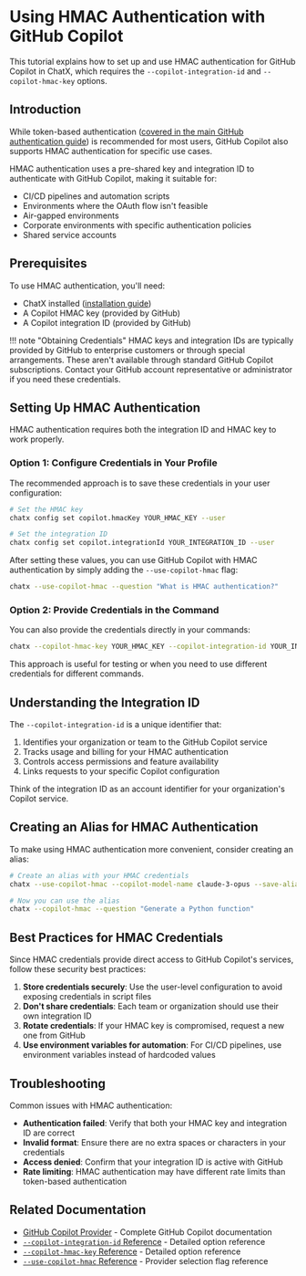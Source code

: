 # Using HMAC Authentication with GitHub Copilot

This tutorial explains how to set up and use HMAC authentication for GitHub Copilot in ChatX, which requires the `--copilot-integration-id` and `--copilot-hmac-key` options.

## Introduction

While token-based authentication ([covered in the main GitHub authentication guide](github-copilot-auth.md)) is recommended for most users, GitHub Copilot also supports HMAC authentication for specific use cases.

HMAC authentication uses a pre-shared key and integration ID to authenticate with GitHub Copilot, making it suitable for:

- CI/CD pipelines and automation scripts
- Environments where the OAuth flow isn't feasible
- Air-gapped environments
- Corporate environments with specific authentication policies
- Shared service accounts

## Prerequisites

To use HMAC authentication, you'll need:

- ChatX installed ([installation guide](../getting-started.md))
- A Copilot HMAC key (provided by GitHub)
- A Copilot integration ID (provided by GitHub)

!!! note "Obtaining Credentials"
    HMAC keys and integration IDs are typically provided by GitHub to enterprise customers or through special arrangements. These aren't available through standard GitHub Copilot subscriptions. Contact your GitHub account representative or administrator if you need these credentials.

## Setting Up HMAC Authentication

HMAC authentication requires both the integration ID and HMAC key to work properly.

### Option 1: Configure Credentials in Your Profile

The recommended approach is to save these credentials in your user configuration:

```bash
# Set the HMAC key
chatx config set copilot.hmacKey YOUR_HMAC_KEY --user

# Set the integration ID
chatx config set copilot.integrationId YOUR_INTEGRATION_ID --user
```

After setting these values, you can use GitHub Copilot with HMAC authentication by simply adding the `--use-copilot-hmac` flag:

```bash
chatx --use-copilot-hmac --question "What is HMAC authentication?"
```

### Option 2: Provide Credentials in the Command

You can also provide the credentials directly in your commands:

```bash
chatx --copilot-hmac-key YOUR_HMAC_KEY --copilot-integration-id YOUR_INTEGRATION_ID --question "Explain HMAC authentication"
```

This approach is useful for testing or when you need to use different credentials for different commands.

## Understanding the Integration ID

The `--copilot-integration-id` is a unique identifier that:

1. Identifies your organization or team to the GitHub Copilot service
2. Tracks usage and billing for your HMAC authentication
3. Controls access permissions and feature availability
4. Links requests to your specific Copilot configuration

Think of the integration ID as an account identifier for your organization's Copilot service.

## Creating an Alias for HMAC Authentication

To make using HMAC authentication more convenient, consider creating an alias:

```bash
# Create an alias with your HMAC credentials
chatx --use-copilot-hmac --copilot-model-name claude-3-opus --save-alias copilot-hmac

# Now you can use the alias
chatx --copilot-hmac --question "Generate a Python function"
```

## Best Practices for HMAC Credentials

Since HMAC credentials provide direct access to GitHub Copilot's services, follow these security best practices:

1. **Store credentials securely**: Use the user-level configuration to avoid exposing credentials in script files
2. **Don't share credentials**: Each team or organization should use their own integration ID
3. **Rotate credentials**: If your HMAC key is compromised, request a new one from GitHub
4. **Use environment variables for automation**: For CI/CD pipelines, use environment variables instead of hardcoded values

## Troubleshooting

Common issues with HMAC authentication:

- **Authentication failed**: Verify that both your HMAC key and integration ID are correct
- **Invalid format**: Ensure there are no extra spaces or characters in your credentials 
- **Access denied**: Confirm that your integration ID is active with GitHub
- **Rate limiting**: HMAC authentication may have different rate limits than token-based authentication

## Related Documentation

- [GitHub Copilot Provider](../providers/github-copilot.md) - Complete GitHub Copilot documentation
- [`--copilot-integration-id` Reference](../reference/cli/options/copilot-integration-id.md) - Detailed option reference
- [`--copilot-hmac-key` Reference](../reference/cli/options/copilot-hmac-key.md) - Detailed option reference
- [`--use-copilot-hmac` Reference](../reference/cli/options/use-copilot-hmac.md) - Provider selection flag reference